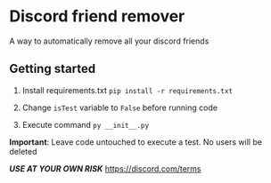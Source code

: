 # Discord friend remover
A way to automatically remove all your discord friends

## Getting started

1) Install requirements.txt `pip install -r requirements.txt`

2) Change `isTest` variable to `False` before running code

3) Execute command `py __init__.py`

**Important**: Leave code untouched to execute a test. No users will be deleted

***USE AT YOUR OWN RISK***
https://discord.com/terms
